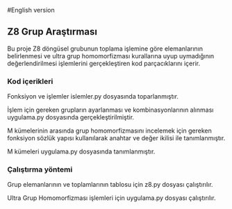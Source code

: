 #English version
<h2>Z8 Grup Araştırması</h2>
Bu proje Z8 döngüsel grubunun toplama işlemine göre elemanlarının belirlenmesi ve ultra grup homomorfizması kurallarına uyup uymadığının değerlendirilmesi işlemlerini gerçekleştiren kod parçacıklarını içerir.
<h3>Kod içerikleri</h3>
<p>Fonksiyon ve işlemler islemler.py dosyasında toparlanmıştır.</p>
<p>İşlem için gereken grupların ayarlanması ve kombinasyonlarının alınması uygulama.py dosyasında gerçekleştirilmiştir.</p>
<p>M kümelerinin arasında grup homomorfizmasını incelemek için gereken fonksiyon sözlük yapısı kullanılarak anahtar ve değer ikilisi ile tanımlanmıştır.</p>
<p>M kümeleri uygulama.py dosyasında tanımlanmıştır.</p>
<h3>Çalıştırma yöntemi</h3>
<p>Grup elemanlarının ve toplamlarının tablosu için z8.py dosyası çalıştırılır.</p>
<p>Ultra Grup Homomorfizması işlemleri için uygulama.py dosyası çalıştırılır.</p>

